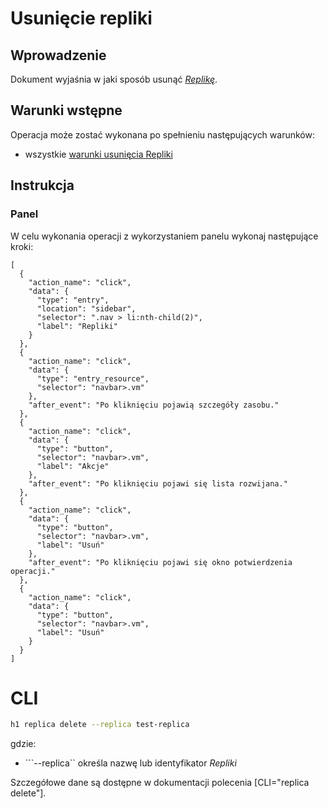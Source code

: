 # Usunięcie repliki

## Wprowadzenie

Dokument wyjaśnia w jaki sposób usunąć *[Replikę](/resource/compute/replica.md)*.

## Warunki wstępne

Operacja może zostać wykonana po spełnieniu następujących warunków:

* wszystkie [warunki usunięcia Repliki](/resource/compute/replica.md#usuniecie)

## Instrukcja

### Panel

W celu wykonania operacji z wykorzystaniem panelu wykonaj następujące kroki:

```guide
[
  {
    "action_name": "click",
    "data": {
      "type": "entry",
      "location": "sidebar",
      "selector": ".nav > li:nth-child(2)",
      "label": "Repliki"
    }
  },
  {
    "action_name": "click",
    "data": {
      "type": "entry_resource",
      "selector": "navbar>.vm"
    },
    "after_event": "Po kliknięciu pojawią szczegóły zasobu."
  },
  {
    "action_name": "click",
    "data": {
      "type": "button",
      "selector": "navbar>.vm",
      "label": "Akcje"
    },
    "after_event": "Po kliknięciu pojawi się lista rozwijana."
  },
  {
    "action_name": "click",
    "data": {
      "type": "button",
      "selector": "navbar>.vm",
      "label": "Usuń"
    },
    "after_event": "Po kliknięciu pojawi się okno potwierdzenia operacji."
  },
  {
    "action_name": "click",
    "data": {
      "type": "button",
      "selector": "navbar>.vm",
      "label": "Usuń"
    }
  }
]
```

# CLI

```bash
h1 replica delete --replica test-replica
```

gdzie:

 * ```--replica`` określa nazwę lub identyfikator *Repliki*

Szczegółowe dane są dostępne w dokumentacji polecenia [CLI="replica delete"].